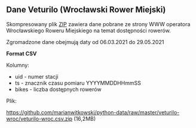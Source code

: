 
## Dane Veturilo (Wrocławski Rower Miejski)

Skompresowany plik <a href='https://github.com/marianwitkowski/python-data/raw/master/veturilo-wroc/veturilo-wroc.csv.zip'>ZIP</a> zawiera dane pobrane ze strony WWW operatora Wrocławskiego Roweru Miejskiego na temat dostępności rowerów.

Zgromadzone dane obejmują daty od 06.03.2021 do 29.05.2021

**Format CSV**

Kolumny:
- uid - numer stacji
- ts - znacznik czasu pomiaru YYYYMMDDHHmmSS
- bikes - liczba dostępnych rowerów

Plik:

https://github.com/marianwitkowski/python-data/raw/master/veturilo-wroc/veturilo-wroc.csv.zip (16,2MB)

